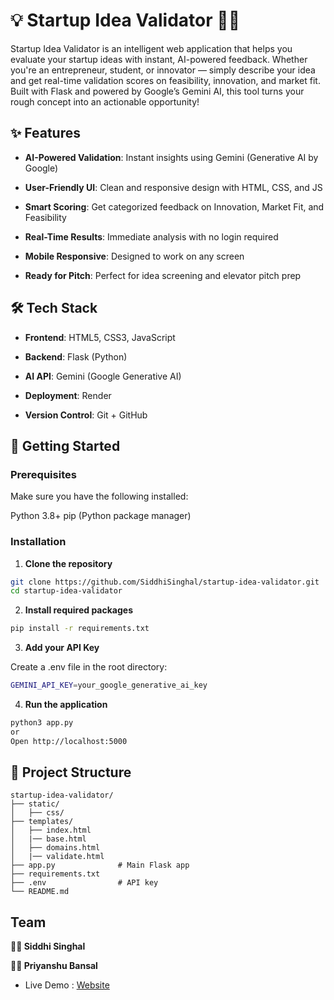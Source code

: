# 💡 Startup Idea Validator 🚀✨
Startup Idea Validator is an intelligent web application that helps you evaluate your startup ideas with instant, AI-powered feedback. Whether you're an entrepreneur, student, or innovator — simply describe your idea and get real-time validation scores on feasibility, innovation, and market fit.
Built with Flask and powered by Google’s Gemini AI, this tool turns your rough concept into an actionable opportunity!


## ✨ Features
- **AI-Powered Validation**: Instant insights using Gemini (Generative AI by Google)

- **User-Friendly UI**: Clean and responsive design with HTML, CSS, and JS

- **Smart Scoring**: Get categorized feedback on Innovation, Market Fit, and Feasibility

- **Real-Time Results**: Immediate analysis with no login required

- **Mobile Responsive**: Designed to work on any screen

- **Ready for Pitch**: Perfect for idea screening and elevator pitch prep



## 🛠 Tech Stack
- **Frontend**: HTML5, CSS3, JavaScript

- **Backend**: Flask (Python)

- **AI API**: Gemini (Google Generative AI)

- **Deployment**: Render

- **Version Control**: Git + GitHub

## 🚀 Getting Started
### Prerequisites
Make sure you have the following installed:

Python 3.8+
pip (Python package manager)

### Installation
1. **Clone the repository**

```bash
git clone https://github.com/SiddhiSinghal/startup-idea-validator.git
cd startup-idea-validator
```
2. **Install required packages**

```bash
pip install -r requirements.txt
```
3. **Add your API Key**

Create a .env file in the root directory:
```bash
GEMINI_API_KEY=your_google_generative_ai_key
```
4. **Run the application**

```bash
python3 app.py
or
Open http://localhost:5000
```

## 📁 Project Structure
```
startup-idea-validator/
├── static/
│   ├── css/
├── templates/
│   ├── index.html
│   |── base.html
│   ├── domains.html
│   |── validate.html
├── app.py              # Main Flask app
├── requirements.txt
├── .env                # API key 
└── README.md
```
## Team
**👩‍💻 Siddhi Singhal**

**👨‍💻 Priyanshu Bansal**
- Live Demo : [Website](https://startup-idea-validator-7wt2.onrender.com/)

